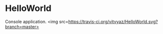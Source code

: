# HelloWorld
Console application. <img src=https://travis-ci.org/vitvyaz/HelloWorld.svg?branch=master>


